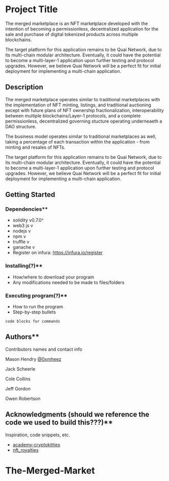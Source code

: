 # Project Title

The merged marketplace is an NFT marketplace developed with the intention of becoming a permissionless, decentralized application for the sale and purchase of digital tokenized products across multiple blockchains. 

The target platform for this application remains to be Quai Network, due to its multi-chain modular architecture. Eventually, it could have the potential to become a multi-layer-1 application upon further testing and protocol upgrades. However, we believe Quai Network will be a perfect fit for initial deployment for implementing a multi-chain application.

## Description

The merged marketplace operates similar to traditional marketplaces with the implementation of NFT minting, listings, and traditional auctioning except with future plans of NFT ownership fractionalization, interoperability between multiple blockchains/Layer-1 protocols, and a complete permissionless, decentralized governing stucture operating underneaeth a DAO structure.

The business model operates similar to traditional marketplaces as well, taking a percentage of each transaction within the application - from minting and resales of NFTs.

The target platform for this application remains to be Quai Network, due to its multi-chain modular architecture. Eventually, it could have the potential to become a multi-layer-1 application upon further testing and protocol upgrades. However, we believe Quai Network will be a perfect fit for initial deployment for implementing a multi-chain application.

## Getting Started

### Dependencies**

* solidity v0.7.0^
* web3 js v
* nodejs v
* npm v
* truffle v
* ganache v
* Register on infura: https://infura.io/register

### Installing(?)**

* How/where to download your program
* Any modifications needed to be made to files/folders

### Executing program(?)**

* How to run the program
* Step-by-step bullets
```
code blocks for commands
```

## Authors**

Contributors names and contact info

Mason Hendry 
[@0xmheez](https://twitter.com/0xmheez)

Jack Scheerle

Cole Collins

Jeff Gordon

Owen Robertson

## Acknowledgments (should we reference the code we used to build this???)**

Inspiration, code snippets, etc.
* [academy-cryptokitties](https://github.com/Ivan-on-Tech-Academy/academy-cryptokitties)
* [nft_royalties](https://github.com/dappuniversity/nft_royalties)
# The-Merged-Market
